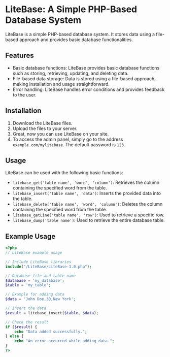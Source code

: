 # LiteBase: A Simple PHP-Based Database System

LiteBase is a simple PHP-based database system. It stores data using a file-based approach and provides basic database functionalities.

## Features

- Basic database functions: LiteBase provides basic database functions such as storing, retrieving, updating, and deleting data.
- File-based data storage: Data is stored using a file-based approach, making installation and usage straightforward.
- Error handling: LiteBase handles error conditions and provides feedback to the user.

## Installation

1. Download the LiteBase files.
2. Upload the files to your server.
3. Great, now you can use LiteBase on your site.
4. To access the admin panel, simply go to the address `example.com/mylitebase`. The default password is `123`.

## Usage

LiteBase can be used with the following basic functions:

- `litebase_get('table name', 'word', 'column')`: Retrieves the column containing the specified word from the table.
- `litebase_insert('table name', 'data')`: Inserts the provided data into the table.
- `litebase_delete('table name', 'word', 'column')`: Deletes the column containing the specified word from the table.
- `litebase_getLine('table name', 'row')`: Used to retrieve a specific row.
- `litebase_dump('table name')`: Used to retrieve the entire database table.

## Example Usage

```php
<?php
// LiteBase example usage

// Include LiteBase libraries
include("/LiteBase/LiteBase-1.0.php");

// Database file and table name
$database = 'my_database';
$table = 'my_table';

// Example for adding data
$data = 'John Doe,30,New York';

// Insert the data
$result = litebase_insert($table, $data);

// Check the result
if ($result) {
    echo "Data added successfully.";
} else {
    echo "An error occurred while adding data.";
}
?>
